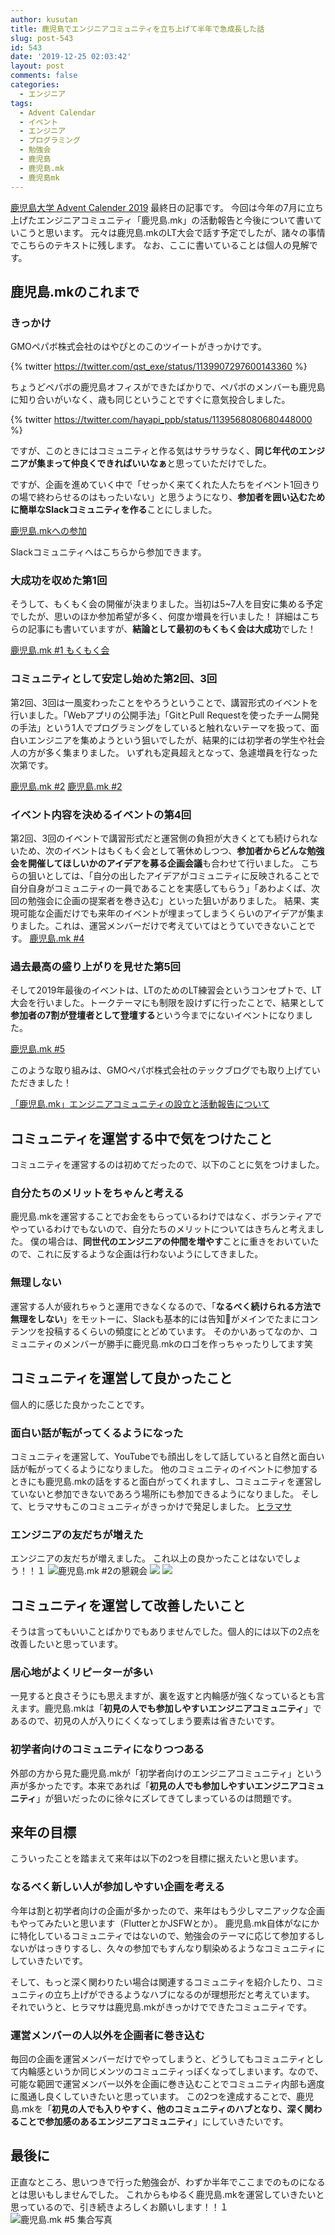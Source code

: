 ```yaml
---
author: kusutan
title: 鹿児島でエンジニアコミュニティを立ち上げて半年で急成長した話
slug: post-543
id: 543
date: '2019-12-25 02:03:42'
layout: post
comments: false
categories:
  - エンジニア
tags:
  - Advent Calendar
  - イベント
  - エンジニア
  - プログラミング
  - 勉強会
  - 鹿児島
  - 鹿児島.mk
  - 鹿児島mk
---
```


[鹿児島大学 Advent Calender 2019](https://qiita.com/advent-calendar/2019/kagoshima) 最終日の記事です。 今回は今年の7月に立ち上げたエンジニアコミュニティ「鹿児島.mk」の活動報告と今後について書いていこうと思います。 元々は鹿児島.mkのLT大会で話す予定でしたが、諸々の事情でこちらのテキストに残します。 なお、ここに書いていることは個人の見解です。

## 鹿児島.mkのこれまで

### きっかけ

GMOペパボ株式会社のはやぴとのこのツイートがきっかけです。 

{% twitter https://twitter.com/qst_exe/status/1139907297600143360 %}

ちょうどペパボの鹿児島オフィスができたばかりで、ペパボのメンバーも鹿児島に知り合いがいなく、歳も同じということですぐに意気投合しました。 

{% twitter https://twitter.com/hayapi_ppb/status/1139568080680448000 %}

ですが、このときにはコミュニティと作る気はサラサラなく、<span class="pinkline" style="font-weight:bold">同じ年代のエンジニアが集まって仲良くできればいいなぁ</span>と思っていただけでした。
 
 ですが、企画を進めていく中で「<span class="pinkline">せっかく来てくれた人たちをイベント1回きりの場で終わらせるのはもったいない</span>」と思うようになり、<span class="pinkline" style="font-weight:bold">参加者を囲い込むために簡単なSlackコミュニティを作る</span>ことにしました。 
 
 [鹿児島.mkへの参加](https://join.slack.com/t/kagoshima-mk/shared_invite/enQtNjg0Njk0Nzk2NTk3LTdmODUzMDJjYzlkODVmMDdiZTBkOTU0NGMzY2NkYzU4YTE1YjZjNjU0OWUxZmZmZGRhNTFmOTM3NDUyODcxNjc) 
 
 Slackコミュニティへはこちらから参加できます。

### 大成功を収めた第1回

そうして、もくもく会の開催が決まりました。当初は5~7人を目安に集める予定でしたが、<span class="pinkline">思いのほか参加希望が多く、何度か増員</span>を行いました！ 詳細はこちらの記事にも書いていますが、<span class="pinkline" style="font-weight:bold">結論として最初のもくもく会は大成功</span>でした！ 

[鹿児島.mk #1 もくもく会](https://kusutan.com/engineer/158/)

### コミュニティとして安定し始めた第2回、3回

第2回、3回は一風変わったことをやろうということで、講習形式のイベントを行いました。「<span class="pinkline">Webアプリの公開手法</span>」「<span class="pinkline">GitとPull Requestを使ったチーム開発の手法</span>」という1人でプログラミングをしていると触れないテーマを扱って、面白いエンジニアを集めようという狙いでしたが、結果的には初学者の学生や社会人の方が多く集まりました。 いずれも定員超えとなって、急遽増員を行なった次第です。 

[鹿児島.mk #2](https://kusutan.com/engineer/357/) [鹿児島.mk #2](https://kusutan.com/engineer/447/)

### イベント内容を決めるイベントの第4回

第2回、3回のイベントで講習形式だと運営側の負担が大きくとても続けられないため、次のイベントはもくもく会として箸休めしつつ、<span class="pinkline" style="font-weight:bold">参加者からどんな勉強会を開催してほしいかのアイデアを募る企画会議</span>も合わせて行いました。 こちらの狙いとしては、「<span class="pinkline">自分の出したアイデアがコミュニティに反映されることで自分自身がコミュニティの一員であることを実感してもらう</span>」「<span class="pinkline">あわよくば、次回の勉強会に企画の提案者を巻き込む</span>」といった狙いがありました。 結果、実現可能な企画だけでも来年のイベントが埋まってしまうくらいのアイデアが集まりました。これは、運営メンバーだけで考えていてはとうていできないことです。 [鹿児島.mk #4](https://kusutan.com/engineer/500/)

### 過去最高の盛り上がりを見せた第5回

そして2019年最後のイベントは、LTのためのLT練習会というコンセプトで、LT大会を行いました。トークテーマにも制限を設けずに行ったことで、結果として<span class="pinkline" style="font-weight:bold">参加者の7割が登壇者として登壇する</span>という今までにないイベントになりました。 

[鹿児島.mk #5](https://kusutan.com/engineer/528/) 

このような取り組みは、GMOペパボ株式会社のテックブログでも取り上げていただきました！ 

[「鹿児島.mk」エンジニアコミュニティの設立と活動報告について](https://tech.pepabo.com/2019/11/07/kagoshima-dot-mk/)

## コミュニティを運営する中で気をつけたこと

コミュニティを運営するのは初めてだったので、以下のことに気をつけました。

### 自分たちのメリットをちゃんと考える

鹿児島.mkを運営することでお金をもらっているわけではなく、ボランティアでやっているわけでもないので、自分たちのメリットについてはきちんと考えました。 僕の場合は、<span class="pinkline" style="font-weight:bold">同世代のエンジニアの仲間を増やす</span>ことに重きをおいていたので、これに反するような企画は行わないようにしてきました。

### 無理しない

運営する人が疲れちゃうと運用できなくなるので、「<span class="pinkline" style="font-weight:bold">なるべく続けられる方法で無理をしない</span>」をモットーに、Slackも基本的には告知がメインでたまにコンテンツを投稿するくらいの頻度にとどめています。 そのかいあってなのか、コミュニティのメンバーが勝手に鹿児島.mkのロゴを作っちゃったりしてます笑

## コミュニティを運営して良かったこと

個人的に感じた良かったことです。

### 面白い話が転がってくるようになった

コミュニティを運営して、YouTubeでも顔出しをして話していると<span class="pinkline">自然と面白い話が転がってくる</span>ようになりました。 他のコミュニティのイベントに参加するときにも鹿児島.mkの話をすると面白がってくれますし、コミュニティを運営していないと参加できないであろう場所にも参加できるようになりました。 そして、ヒラマサもこのコミュニティがきっかけで発足しました。 [ヒラマサ](https://kusutan.com/hiramasa/344/)

### エンジニアの友だちが増えた

エンジニアの友だちが増えました。 これ以上の良かったことはないでしょう！！１ ![鹿児島.mk #2の懇親会](https://storage.googleapis.com/kusutan/2019/12/d5b6715f-ios-の画像-1024x768.jpg) [ ![](https://www28.a8.net/svt/bgt?aid=191130306593&wid=001&eno=01&mid=s00000016735001050000&mc=1)](https://px.a8.net/svt/ejp?a8mat=35SL36+9T22IA+3L4M+691UP) ![](https://www12.a8.net/0.gif?a8mat=35SL36+9T22IA+3L4M+691UP)

## コミュニティを運営して改善したいこと

そうは言ってもいいことばかりでもありませんでした。個人的には以下の2点を改善したいと思っています。

### 居心地がよくリピーターが多い

一見すると良さそうにも思えますが、裏を返すと内輪感が強くなっているとも言えます。鹿児島.mkは「<span class="pinkline" style="font-weight:bold">初見の人でも参加しやすいエンジニアコミュニティ</span>」であるので、初見の人が入りにくくなってしまう要素は省きたいです。

### 初学者向けのコミュニティになりつつある

外部の方から見た鹿児島.mkが「<span class="pinkline">初学者向けのエンジニアコミュニティ</span>」という声が多かったです。本来であれば「<span class="pinkline" style="font-weight:bold">初見の人でも参加しやすいエンジニアコミュニティ</span>」が狙いだったのに徐々にズレてきてしまっているのは問題です。

## 来年の目標

こういったことを踏まえて来年は以下の2つを目標に据えたいと思います。

### なるべく新しい人が参加しやすい企画を考える

今年は割と初学者向けの企画が多かったので、来年はもう少しマニアックな企画もやってみたいと思います（FlutterとかJSFWとか）。 <span class="pinkline">鹿児島.mk自体がなにかに特化しているコミュニティではない</span>ので、勉強会のテーマに応じて参加するしないがはっきりするし、久々の参加でもすんなり馴染めるようなコミュニティにしていきたいです。 

そして、もっと<span class="pinkline">深く関わりたい場合は関連するコミュニティを紹介</span>したり、<span class="pinkline">コミュニティの立ち上げができるようなハブ</span>になるのが理想形だと考えています。 それでいうと、ヒラマサは鹿児島.mkがきっかけでできたコミュニティです。

### 運営メンバーの人以外を企画者に巻き込む

毎回の企画を運営メンバーだけでやってしまうと、どうしてもコミュニティとして内輪感というか同じメンツのコミュニティっぽくなってしまいます。なので、可能な範囲で<span class="pinkline">運営メンバー以外を企画に巻き込むことでコミュニティ内部も適度に風通し良くしていきたい</span>と思っています。 この2つを達成することで、鹿児島.mkを「<span class="pinkline" style="font-weight:bold">初見の人でも入りやすく、他のコミュニティのハブとなり、深く関わることで参加感のあるエンジニアコミュニティ</span>」にしていきたいです。

## 最後に

正直なところ、思いつきで行った勉強会が、わずか半年でここまでのものになるとは思いもしませんでした。 これからもゆるく鹿児島.mkを運営していきたいと思っているので、引き続きよろしくお願いします！！１ ![鹿児島.mk #5 集合写真](https://storage.googleapis.com/kusutan/2019/12/21ac9fbc-20191220_205520-1024x576.jpg)
